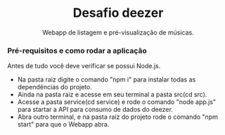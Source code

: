 <h1 align="center">Desafio deezer</h1>
<p align="center">Webapp de listagem e pré-visualização de músicas.</p>

### Pré-requisitos e como rodar a aplicação

Antes de tudo você deve verificar se possui Node.js.

- Na pasta raiz digite o comando "npm i" para instalar todas as dependências do projeto.
- Ainda na pasta raiz e acesse em seu terminal a pasta src(cd src).
- Acesse a pasta service(cd service) e rode o comando "node app.js" para startar a API para consumo de dados do deezer.
- Abra outro terminal, e na pasta raiz do projeto rode o comando "npm start" para que o Webapp abra.